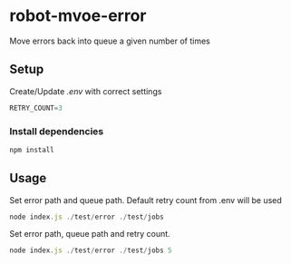 # robot-mvoe-error

Move errors back into queue a given number of times

## Setup

Create/Update *.env* with correct settings

```javascript
RETRY_COUNT=3
```

### Install dependencies

```javascript
npm install
```

## Usage

Set error path and queue path. Default retry count from .env will be used
```javascript
node index.js ./test/error ./test/jobs
```

Set error path, queue path and retry count.
```javascript
node index.js ./test/error ./test/jobs 5
```